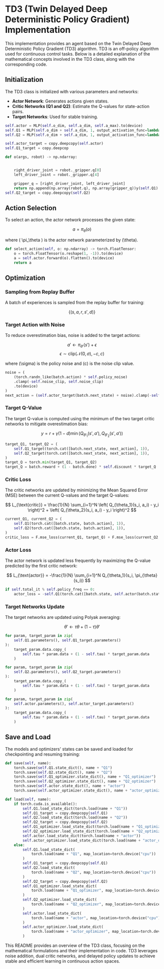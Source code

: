 # TD3 (Twin Delayed Deep Deterministic Policy Gradient) Implementation

This implementation provides an agent based on the Twin Delayed Deep Deterministic Policy Gradient (TD3) algorithm. TD3 is an off-policy algorithm used for continuous control tasks. Below is a detailed explanation of the mathematical concepts involved in the TD3 class, along with the corresponding code.

## Initialization

The TD3 class is initialized with various parameters and networks:

- **Actor Network**: Generates actions given states.
- **Critic Networks (Q1 and Q2)**: Estimate the Q-values for state-action pairs.
- **Target Networks**: Used for stable training.

```python
self.actor = MLP(self.o_dim, self.a_dim, self.a_max).to(device)
self.Q1 = MLP(self.o_dim + self.a_dim, 1, output_activation_func=lambda x: x).to(device)
self.Q2 = MLP(self.o_dim + self.a_dim, 1, output_activation_func=lambda x: x).to(device)

self.actor_target = copy.deepcopy(self.actor)
self.Q1_target = copy.deepcop

def o(args, robot) -> np.ndarray:


    right_driver_joint = robot._gripper.q[0]
    left_driver_joint = robot._gripper.q[4]

    gripper_q = [right_driver_joint, left_driver_joint]
    return np.append(np.array(robot.q), np.array(gripper_q))y(self.Q1)
self.Q2_target = copy.deepcopy(self.Q2)
```

## Action Selection

To select an action, the actor network processes the given state:

$$ a = \pi_\theta(o) $$

where \( \pi_\theta \) is the actor network parameterized by \(\theta\).

```python
def select_action(self, o: np.ndarray) -> torch.FloatTensor:
    o = torch.FloatTensor(o.reshape(1, -1)).to(device)
    a = self.actor.forward(o).flatten().to(device)
    return a
```

## Optimization

### Sampling from Replay Buffer

A batch of experiences is sampled from the replay buffer for training:

$$ \{(s, a, r, s', d)\} $$

### Target Action with Noise

To reduce overestimation bias, noise is added to the target actions:

$$ a' \leftarrow \pi_{\theta'}(s') + \epsilon $$
$$ \epsilon \sim \text{clip}(\mathcal{N}(0, \sigma), -c, c) $$

where \(\sigma\) is the policy noise and \(c\) is the noise clip value.

```python
noise = (
    (torch.randn_like(batch.action) * self.policy_noise)
    .clamp(-self.noise_clip, self.noise_clip)
    .to(device)
)
next_action = (self.actor_target(batch.next_state) + noise).clamp(-self.a_max, self.a_max)
```

### Target Q-Value

The target Q-value is computed using the minimum of the two target critic networks to mitigate overestimation bias:

$$ y = r + \gamma (1 - d) \min(Q_{\theta'_1}(s', a'), Q_{\theta'_2}(s', a')) $$

```python
target_Q1, target_Q2 = (
    self.Q1_target(torch.cat([batch.next_state, next_action], 1)),
    self.Q2_target(torch.cat([batch.next_state, next_action], 1)),
)
target_Q = torch.min(target_Q1, target_Q2)
target_Q = batch.reward + (1 - batch.done) * self.discount * target_Q
```

### Critic Loss

The critic networks are updated by minimizing the Mean Squared Error (MSE) between the current Q-values and the target Q-values:

$$ L_{\text{critic}} = \frac{1}{N} \sum_{i=1}^N \left( Q_{\theta_1}(s_i, a_i) - y_i \right)^2 + \left( Q_{\theta_2}(s_i, a_i) - y_i \right)^2 $$

```python
current_Q1, current_Q2 = (
    self.Q1(torch.cat([batch.state, batch.action], 1)),
    self.Q2(torch.cat([batch.state, batch.action], 1)),
)
critic_loss = F.mse_loss(current_Q1, target_Q) + F.mse_loss(current_Q2, target_Q)
```

### Actor Loss

The actor network is updated less frequently by maximizing the Q-value predicted by the first critic network:

$$ L_{\text{actor}} = -\frac{1}{N} \sum_{i=1}^N Q_{\theta_1}(s_i, \pi_{\theta}(s_i)) $$

```python
if self.total_it % self.policy_freq == 0:
    actor_loss = -self.Q1(torch.cat([batch.state, self.actor(batch.state)], 1)).mean()
```

### Target Networks Update

The target networks are updated using Polyak averaging:

$$ \theta' \leftarrow \tau \theta + (1 - \tau) \theta' $$

```python
for param, target_param in zip(
    self.Q1.parameters(), self.Q1_target.parameters()
):
    target_param.data.copy_(
        self.tau * param.data + (1 - self.tau) * target_param.data
    )

for param, target_param in zip(
    self.Q2.parameters(), self.Q2_target.parameters()
):
    target_param.data.copy_(
        self.tau * param.data + (1 - self.tau) * target_param.data
    )

for param, target_param in zip(
    self.actor.parameters(), self.actor_target.parameters()
):
    target_param.data.copy_(
        self.tau * param.data + (1 - self.tau) * target_param.data
    )
```

## Save and Load

The models and optimizers' states can be saved and loaded for checkpointing and resuming training:

```python
def save(self, name):
    torch.save(self.Q1.state_dict(), name + "Q1")
    torch.save(self.Q2.state_dict(), name + "Q2")
    torch.save(self.Q1_optimizer.state_dict(), name + "Q1_optimizer")
    torch.save(self.Q2_optimizer.state_dict(), name + "Q2_optimizer")
    torch.save(self.actor.state_dict(), name + "actor")
    torch.save(self.actor_optimizer.state_dict(), name + "actor_optimizer")

def load(self, name):
    if torch.cuda.is_available():
        self.Q1.load_state_dict(torch.load(name + "Q1"))
        self.Q1_target = copy.deepcopy(self.Q1)
        self.Q2.load_state_dict(torch.load(name + "Q2"))
        self.Q2_target = copy.deepcopy(self.Q2)
        self.Q1_optimizer.load_state_dict(torch.load(name + "Q1_optimizer"))
        self.Q2_optimizer.load_state_dict(torch.load(name + "Q2_optimizer"))
        self.actor.load_state_dict(torch.load(name + "actor"))
        self.actor_optimizer.load_state_dict(torch.load(name + "actor_optimizer"))
    else:
        self.Q1.load_state_dict(
            torch.load(name + "Q1", map_location=torch.device("cpu"))
        )
        self.Q1_target = copy.deepcopy(self.Q1)
        self.Q2.load_state_dict(
            torch.load(name + "Q2", map_location=torch.device("cpu"))
        )
        self.Q2_target = copy.deepcopy(self.Q2)
        self.Q1_optimizer.load_state_dict(
            torch.load(name + "Q1_optimizer", map_location=torch.device("cpu"))
        )
        self.Q2_optimizer.load_state_dict(
            torch.load(name + "Q2_optimizer", map_location=torch.device("cpu"))
        )
        self.actor.load_state_dict(
            torch.load(name + "actor", map_location=torch.device("cpu"))
        )
        self.actor_optimizer.load_state_dict(
            torch.load(name + "actor_optimizer", map_location=torch.device("cpu"))
        )
```

This README provides an overview of the TD3 class, focusing on the mathematical formulations and their implementation in code. TD3 leverages noise addition, dual critic networks, and delayed policy updates to achieve stable and efficient learning in continuous action spaces.
